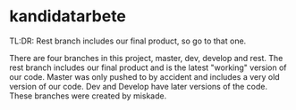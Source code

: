 # kandidatarbete

TL:DR: Rest branch includes our final product, so go to that one.

There are four branches in this project, master, dev, develop and rest. The rest branch includes our final product and is the latest "working" version of our code. Master was only pushed to by accident and includes a very old version of our code. Dev and Develop have later versions of the code. These branches were created by miskade.
